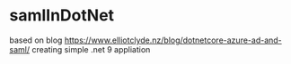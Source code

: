 # samlInDotNet
based on blog https://www.elliotclyde.nz/blog/dotnetcore-azure-ad-and-saml/ creating simple .net 9 appliation
